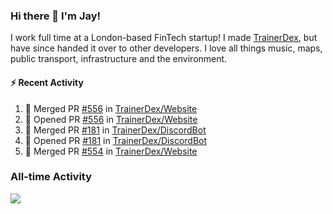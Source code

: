 ### Hi there 👋 I'm Jay!
I work full time at a London-based FinTech startup! I made [TrainerDex](https://www.github.com/TrainerDex), but have since handed it over to other developers. I love all things music, maps, public transport, infrastructure and the environment.

#### :zap: Recent Activity
<!--START_SECTION:activity-->
1. 🎉 Merged PR [#556](https://github.com/TrainerDex/Website/pull/556) in [TrainerDex/Website](https://github.com/TrainerDex/Website)
2. 💪 Opened PR [#556](https://github.com/TrainerDex/Website/pull/556) in [TrainerDex/Website](https://github.com/TrainerDex/Website)
3. 🎉 Merged PR [#181](https://github.com/TrainerDex/DiscordBot/pull/181) in [TrainerDex/DiscordBot](https://github.com/TrainerDex/DiscordBot)
4. 💪 Opened PR [#181](https://github.com/TrainerDex/DiscordBot/pull/181) in [TrainerDex/DiscordBot](https://github.com/TrainerDex/DiscordBot)
5. 🎉 Merged PR [#554](https://github.com/TrainerDex/Website/pull/554) in [TrainerDex/Website](https://github.com/TrainerDex/Website)
<!--END_SECTION:activity-->


### All-time Activity
[<img src="https://github-readme-stats.vercel.app/api/wakatime?username=TurnrDev&layout=compact" />](https://wakatime.com/@TurnrDev)  
